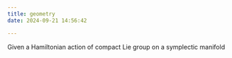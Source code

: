 ```yaml
---
title: geometry
date: 2024-09-21 14:56:42

---
```

Given a Hamiltonian  action  of compact Lie group  on a symplectic manifold 

